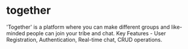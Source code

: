 # together
'Together' is a platform where you can make different groups and like-minded people can join your tribe and chat.
Key Features - User Registration, Authentication, Real-time chat, CRUD operations.
